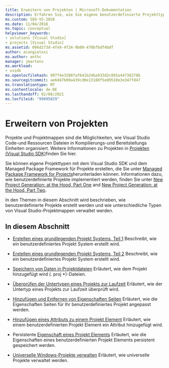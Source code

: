 ```yaml
---
title: Erweitern von Projekten | Microsoft-Dokumentation
description: Erfahren Sie, wie Sie eigene benutzerdefinierte Projekttypen im Visual Studio SDK erstellen und unterschiedliche Typen von Visual Studio-Projektmappen verwalten.
ms.custom: SEO-VS-2020
ms.date: 11/04/2016
ms.topic: conceptual
helpviewer_keywords:
- solutions [Visual Studio]
- projects [Visual Studio]
ms.assetid: 096d273d-4fe9-4f24-9b00-470bfbdf4bdf
author: acangialosi
ms.author: anthc
manager: jmartens
ms.workload:
- vssdk
ms.openlocfilehash: 997f4e32007af641b24ba933d2c891e447382786
ms.sourcegitcommit: ae6d47b09a439cd0e13180f5e89510e3e347fd47
ms.translationtype: MT
ms.contentlocale: de-DE
ms.lasthandoff: 02/08/2021
ms.locfileid: "99895829"
---
```

# <a name="extend-projects"></a>Erweitern von Projekten
Projekte und Projektmappen sind die Möglichkeiten, wie Visual Studio Code-und Ressourcen Dateien in Kompilierungs-und Bereitstellungs Einheiten organisiert. Weitere Informationen zu Projekten in [Projekten (Visual Studio SDK)](../extensibility/extending-projects.md)finden Sie hier.

 Sie können eigene Projekttypen mit dem Visual Studio SDK und dem Managed Package Framework für Projekte erstellen, die Sie unter [Managed Package Framework for Projects](https://github.com/tunnelvisionlabs/MPFProj10)herunterladen können. Informationen dazu, wie benutzerdefinierte Projekte implementiert werden, finden Sie unter [New Project Generation: at the Hood, Part One](../extensibility/internals/new-project-generation-under-the-hood-part-one.md) and [New Project Generation: at the Hood, Part Two](../extensibility/internals/new-project-generation-under-the-hood-part-two.md).

 In den Themen in diesem Abschnitt wird beschrieben, wie benutzerdefinierte Projekte erstellt werden und wie unterschiedliche Typen von Visual Studio-Projektmappen verwaltet werden.

## <a name="in-this-section"></a>In diesem Abschnitt
- [Erstellen eines grundlegenden Projekt Systems, Teil 1](../extensibility/creating-a-basic-project-system-part-1.md) Beschreibt, wie ein benutzerdefiniertes Projekt System erstellt wird.

- [Erstellen eines grundlegenden Projekt Systems, Teil 2](../extensibility/creating-a-basic-project-system-part-2.md) Beschreibt, wie ein benutzerdefiniertes Projekt System erstellt wird.

- [Speichern von Daten in Projektdateien](../extensibility/saving-data-in-project-files.md) Erläutert, wie dem Projekt hinzugefügt wird (<em>.</em> proj *)-Dateien.

- [Überprüfen der Untertypen eines Projekts zur Laufzeit](../extensibility/verifying-subtypes-of-a-project-at-run-time.md) Erläutert, wie der Untertyp eines Projekts zur Laufzeit überprüft wird.

- [Hinzufügen und Entfernen von Eigenschaften Seiten](../extensibility/adding-and-removing-property-pages.md) Erläutert, wie die Eigenschaften Seiten für Ihr benutzerdefiniertes Projekt angepasst werden.

- [Hinzufügen eines Attributs zu einem Projekt Element](../extensibility/adding-an-attribute-to-a-project-item.md) Erläutert, wie einem benutzerdefinierten Projekt Element ein Attribut hinzugefügt wird.

- Persistente [Eigenschaft eines Projekt Elements](../extensibility/persisting-the-property-of-a-project-item.md) Erläutert, wie die Eigenschaften eines benutzerdefinierten Projekt Elements persistent gespeichert werden.

- [Universelle Windows-Projekte verwalten](../extensibility/managing-universal-windows-projects.md) Erläutert, wie universelle Projekte verwaltet werden.
